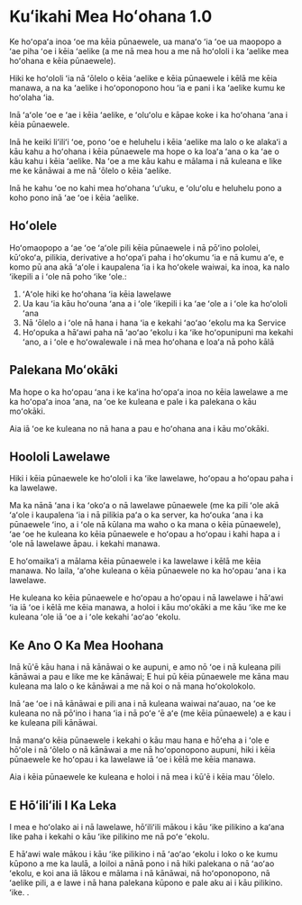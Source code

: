 # Kuʻikahi Mea Hoʻohana 1.0

Ke hoʻopaʻa inoa ʻoe ma kēia pūnaewele, ua manaʻo ʻia ʻoe ua maopopo a ʻae piha ʻoe i kēia ʻaelike (a me nā mea hou a me nā hoʻololi i ka ʻaelike mea hoʻohana e kēia pūnaewele).

Hiki ke hoʻololi ʻia nā ʻōlelo o kēia ʻaelike e kēia pūnaewele i kēlā me kēia manawa, a na ka ʻaelike i hoʻoponopono hou ʻia e pani i ka ʻaelike kumu ke hoʻolaha ʻia.

Inā ʻaʻole ʻoe e ʻae i kēia ʻaelike, e ʻoluʻolu e kāpae koke i ka hoʻohana ʻana i kēia pūnaewele.

Inā he keiki liʻiliʻi ʻoe, pono ʻoe e heluhelu i kēia ʻaelike ma lalo o ke alakaʻi a kāu kahu a hoʻohana i kēia pūnaewele ma hope o ka loaʻa ʻana o ka ʻae o kāu kahu i kēia ʻaelike. Na ʻoe a me kāu kahu e mālama i nā kuleana e like me ke kānāwai a me nā ʻōlelo o kēia ʻaelike.

Inā he kahu ʻoe no kahi mea hoʻohana ʻuʻuku, e ʻoluʻolu e heluhelu pono a koho pono inā ʻae ʻoe i kēia ʻaelike.

## Hoʻolele

Hoʻomaopopo a ʻae ʻoe ʻaʻole pili kēia pūnaewele i nā pōʻino pololei, kūʻokoʻa, pilikia, derivative a hoʻopaʻi paha i hoʻokumu ʻia e nā kumu aʻe, e komo pū ana akā ʻaʻole i kaupalena ʻia i ka hoʻokele waiwai, ka inoa, ka nalo ʻikepili a i ʻole nā ​​poho ʻike ʻole.:

1. ʻAʻole hiki ke hoʻohana ʻia kēia lawelawe
1. Ua kau ʻia kāu hoʻouna ʻana a i ʻole ʻikepili i ka ʻae ʻole a i ʻole ka hoʻololi ʻana
1. Nā ʻōlelo a i ʻole nā ​​​​hana i hana ʻia e kekahi ʻaoʻao ʻekolu ma ka Service
1. Hoʻopuka a hāʻawi paha nā ʻaoʻao ʻekolu i ka ʻike hoʻopunipuni ma kekahi ʻano, a i ʻole e hoʻowalewale i nā mea hoʻohana e loaʻa nā poho kālā

## Palekana Moʻokāki

Ma hope o ka hoʻopau ʻana i ke kaʻina hoʻopaʻa inoa no kēia lawelawe a me ka hoʻopaʻa inoa ʻana, na ʻoe ke kuleana e pale i ka palekana o kāu moʻokāki.

Aia iā ʻoe ke kuleana no nā hana a pau e hoʻohana ana i kāu moʻokāki.

## Hoololi Lawelawe

Hiki i kēia pūnaewele ke hoʻololi i ka ʻike lawelawe, hoʻopau a hoʻopau paha i ka lawelawe.

Ma ka nānā ʻana i ka ʻokoʻa o nā lawelawe pūnaewele (me ka pili ʻole akā ʻaʻole i kaupalena ʻia i nā pilikia paʻa o ka server, ka hoʻouka ʻana i ka pūnaewele ʻino, a i ʻole nā ​​kūlana ma waho o ka mana o kēia pūnaewele), ʻae ʻoe he kuleana ko kēia pūnaewele e hoʻopau a hoʻopau i kahi hapa a i ʻole nā ​​​​lawelawe āpau. i kekahi manawa.

E hoʻomaikaʻi a mālama kēia pūnaewele i ka lawelawe i kēlā me kēia manawa. No laila, ʻaʻohe kuleana o kēia pūnaewele no ka hoʻopau ʻana i ka lawelawe.

He kuleana ko kēia pūnaewele e hoʻopau a hoʻopau i nā lawelawe i hāʻawi ʻia iā ʻoe i kēlā me kēia manawa, a holoi i kāu moʻokāki a me kāu ʻike me ke kuleana ʻole iā ʻoe a i ʻole kekahi ʻaoʻao ʻekolu.

## Ke Ano O Ka Mea Hoohana

Inā kū'ē kāu hana i nā kānāwai o ke aupuni, e amo nō ʻoe i nā kuleana pili kānāwai a pau e like me ke kānāwai; E hui pū kēia pūnaewele me kāna mau kuleana ma lalo o ke kānāwai a me nā koi o nā mana hoʻokolokolo.

Inā ʻae ʻoe i nā kānāwai e pili ana i nā kuleana waiwai naʻauao, na ʻoe ke kuleana no nā pōʻino i hana ʻia i nā poʻe ʻē aʻe (me kēia pūnaewele) a e kau i ke kuleana pili kānāwai.

Inā manaʻo kēia pūnaewele i kekahi o kāu mau hana e hōʻeha a i ʻole e hōʻole i nā ʻōlelo o nā kānāwai a me nā hoʻoponopono aupuni, hiki i kēia pūnaewele ke hoʻopau i ka lawelawe iā ʻoe i kēlā me kēia manawa.

Aia i kēia pūnaewele ke kuleana e holoi i nā mea i kū'ē i kēia mau ʻōlelo.

## E Hōʻiliʻili I Ka Leka

I mea e hoʻolako ai i nā lawelawe, hōʻiliʻili mākou i kāu ʻike pilikino a kaʻana like paha i kekahi o kāu ʻike pilikino me nā poʻe ʻekolu.

E hāʻawi wale mākou i kāu ʻike pilikino i nā ʻaoʻao ʻekolu i loko o ke kumu kūpono a me ka laulā, a loiloi a nānā pono i nā hiki palekana o nā ʻaoʻao ʻekolu, e koi ana iā lākou e mālama i nā kānāwai, nā hoʻoponopono, nā ʻaelike pili, a e lawe i nā hana palekana kūpono e pale aku ai i kāu pilikino. ʻike. .
